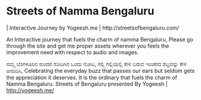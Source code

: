 <h1>Streets of Namma Bengaluru</h1> | Interactive Journey by Yogeesh.me | http://streetsofbengaluru.com/

An Interactive journey that fuels the charm of namma Bengaluru, Please go through the site and get me proper assets wherever you feels the improvement need with respect to audio and images. 

ನಮ್ಮ ಬೆಂಗಳೂರಿನ ಸುಂದರ ಸೊಬಗಿನ ಒಂದು ನೋಟ, ಗಲ್ಲಿ ಗಲ್ಲಿಯಲ್ಲಿ ಕೇಳಿ ಬರುವ ಇಂಚರದ ಶಬ್ದವನ್ನು ಕೇಳಿ ಆನಂದಿಸಿ, Celebrating the everyday buzz that passes our ears but seldom gets the appreciation it deserves. It is the ordinary that fuels the charm of Namma Bengaluru. 
Streets of Bengaluru presented By Yogeesh | http://yogeesh.me/
